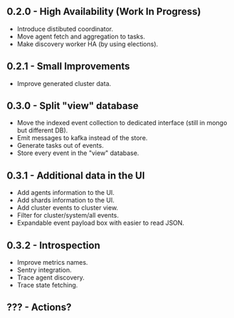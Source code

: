 ## 0.2.0 - High Availability (Work In Progress)
- Introduce distibuted coordinator.
- Move agent fetch and aggregation to tasks.
- Make discovery worker HA (by using elections).


## 0.2.1 - Small Improvements
- Improve generated cluster data.


## 0.3.0 - Split "view" database
- Move the indexed event collection to dedicated interface (still in mongo but different DB).
- Emit messages to kafka instead of the store.
- Generate tasks out of events.
- Store every event in the "view" database.


## 0.3.1 - Additional data in the UI
- Add agents information to the UI.
- Add shards information to the UI.
- Add cluster events to cluster view.
- Filter for cluster/system/all events.
- Expandable event payload box with easier to read JSON.


## 0.3.2 - Introspection
- Improve metrics names.
- Sentry integration.
- Trace agent discovery.
- Trace state fetching.


## ??? - Actions?
